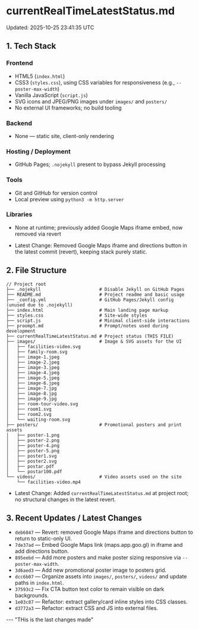 # currentRealTimeLatestStatus.md

Updated: 2025-10-25 23:41:35 UTC

## 1. Tech Stack

### Frontend
- HTML5 (`index.html`)
- CSS3 (`styles.css`), using CSS variables for responsiveness (e.g., `--poster-max-width`)
- Vanilla JavaScript (`script.js`)
- SVG icons and JPEG/PNG images under `images/` and `posters/`
- No external UI frameworks; no build tooling

### Backend
- None — static site, client-only rendering

### Hosting / Deployment
- GitHub Pages; `.nojekyll` present to bypass Jekyll processing

### Tools
- Git and GitHub for version control
- Local preview using `python3 -m http.server`

### Libraries
- None at runtime; previously added Google Maps iframe embed, now removed via revert

-  Latest Change: Removed Google Maps iframe and directions button in the latest commit (revert), keeping stack purely static.

## 2. File Structure

```text
// Project root
├── .nojekyll                      # Disable Jekyll on GitHub Pages
├── README.md                      # Project readme and basic usage
├── _config.yml                    # GitHub Pages/Jekyll config (unused due to .nojekyll)
├── index.html                     # Main landing page markup
├── styles.css                     # Site-wide styles
├── script.js                      # Minimal client-side interactions
├── proompt.md                     # Prompt/notes used during development
├── currentRealTimeLatestStatus.md # Project status (THIS FILE)
├── images/                        # Image & SVG assets for the UI
│   ├── facilities-video.svg
│   ├── family-room.svg
│   ├── image-1.jpeg
│   ├── image-2.jpeg
│   ├── image-3.jpeg
│   ├── image-4.jpeg
│   ├── image-5.jpeg
│   ├── image-6.jpeg
│   ├── image-7.jpg
│   ├── image-8.jpg
│   ├── image-9.jpg
│   ├── room-tour-video.svg
│   ├── room1.svg
│   ├── room2.svg
│   └── waiting-room.svg
├── posters/                       # Promotional posters and print assets
│   ├── poster-1.png
│   ├── poster-2.png
│   ├── poster-4.png
│   ├── poster-5.png
│   ├── poster1.svg
│   ├── poster2.svg
│   ├── postar.pdf
│   └── postar100.pdf
└── videos/                        # Video assets used on the site
    └── facilities-video.mp4
```

-  Latest Change: Added `currentRealTimeLatestStatus.md` at project root; no structural changes in the latest revert.

## 3. Recent Updates / Latest Changes

- `deb6847` — Revert: removed Google Maps iframe and directions button to return to static-only UI.
- `7de37ad` — Embed Google Maps link (maps.app.goo.gl) in iframe and add directions button.
- `895eebd` — Add more posters and make poster sizing responsive via `--poster-max-width`.
- `3d6aed3` — Add new promotional poster image to posters grid.
- `dcc6b07` — Organize assets into `images/`, `posters/`, `videos/` and update paths in `index.html`.
- `37593c2` — Fix CTA button text color to remain visible on dark backgrounds.
- `1e03c87` — Refactor: extract gallery/card inline styles into CSS classes.
- `d3772a3` — Refactor: extract CSS and JS into external files.

--- "THis is the last changes made"